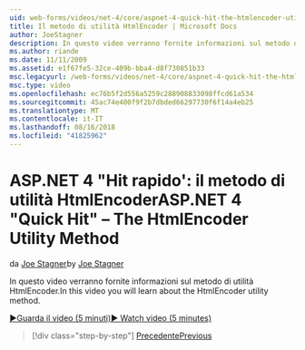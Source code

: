 ```yaml
---
uid: web-forms/videos/net-4/core/aspnet-4-quick-hit-the-htmlencoder-utility-method
title: Il metodo di utilità HtmlEncoder | Microsoft Docs
author: JoeStagner
description: In questo video verranno fornite informazioni sul metodo di utilità HtmlEncoder.
ms.author: riande
ms.date: 11/11/2009
ms.assetid: e1f67fe5-32ce-409b-bba4-d8f730851b33
msc.legacyurl: /web-forms/videos/net-4/core/aspnet-4-quick-hit-the-htmlencoder-utility-method
msc.type: video
ms.openlocfilehash: ec76b5f2d556a5259c288908833098ffcd61a534
ms.sourcegitcommit: 45ac74e400f9f2b7dbded66297730f6f14a4eb25
ms.translationtype: MT
ms.contentlocale: it-IT
ms.lasthandoff: 08/16/2018
ms.locfileid: "41825962"
---
```

<a name="aspnet-4-quick-hit--the-htmlencoder-utility-method"></a><span data-ttu-id="d5e68-103">ASP.NET 4 "Hit rapido': il metodo di utilità HtmlEncoder</span><span class="sxs-lookup"><span data-stu-id="d5e68-103">ASP.NET 4 "Quick Hit" – The HtmlEncoder Utility Method</span></span>
====================
<span data-ttu-id="d5e68-104">da [Joe Stagner](https://github.com/JoeStagner)</span><span class="sxs-lookup"><span data-stu-id="d5e68-104">by [Joe Stagner](https://github.com/JoeStagner)</span></span>

<span data-ttu-id="d5e68-105">In questo video verranno fornite informazioni sul metodo di utilità HtmlEncoder.</span><span class="sxs-lookup"><span data-stu-id="d5e68-105">In this video you will learn about the HtmlEncoder utility method.</span></span>

[<span data-ttu-id="d5e68-106">&#9654;Guarda il video (5 minuti)</span><span class="sxs-lookup"><span data-stu-id="d5e68-106">&#9654; Watch video (5 minutes)</span></span>](https://channel9.msdn.com/Blogs/ASP-NET-Site-Videos/aspnet-4-quick-hit-the-htmlencoder-utility-method)

> [!div class="step-by-step"]
> [<span data-ttu-id="d5e68-107">Precedente</span><span class="sxs-lookup"><span data-stu-id="d5e68-107">Previous</span></span>](aspnet-4-quick-hit-predictable-client-ids.md)
